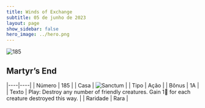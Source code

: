 ```yaml
---
title: Winds of Exchange
subtitle: 05 de junho de 2023
layout: page
show_sidebar: false
hero_image: ../hero.png
---
```


![185](https://mastervault-storage-prod.s3.amazonaws.com/media/card_front/en/600_185_3eb3547e52b8_en.png)


## Martyr’s End

|----|----|
| Número | 185 |
| Casa | ![Sanctum](https://archonarcana.com/images/thumb/c/c7/Sanctum.png/22px-Sanctum.png "Santuário") |
| Tipo | Ação |
| Bônus | 1A |
| Texto | Play: Destroy any number of friendly creatures. Gain 1 for each creature destroyed this way. |
| Raridade | Rara |

